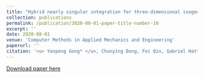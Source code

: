 ```yaml
---
title: "Hybrid nearly singular integration for three-dimensional isogeometric boundary element analysis of coatings and other thin structures"
collection: publications
permalink: /publication/2020-08-01-paper-title-number-10
excerpt: ''
date: 2020-08-01
venue: 'Computer Methods in Applied Mechanics and Engineering'
paperurl: ''
citation: '<u> Yanpeng Gong* </u>, Chunying Dong, Fei Qin, Gabriel Hattori, Jon Trevelyan. Hybrid nearly singular integration for three-dimensional isogeometric boundary element analysis of coatings and other thin structures, Computer Methods in Applied Mechanics and Engineering, 367, 2020, 113099.'
---
```


[Download paper here](http://knownfull.github.io/files/202008CMAME.pdf)
